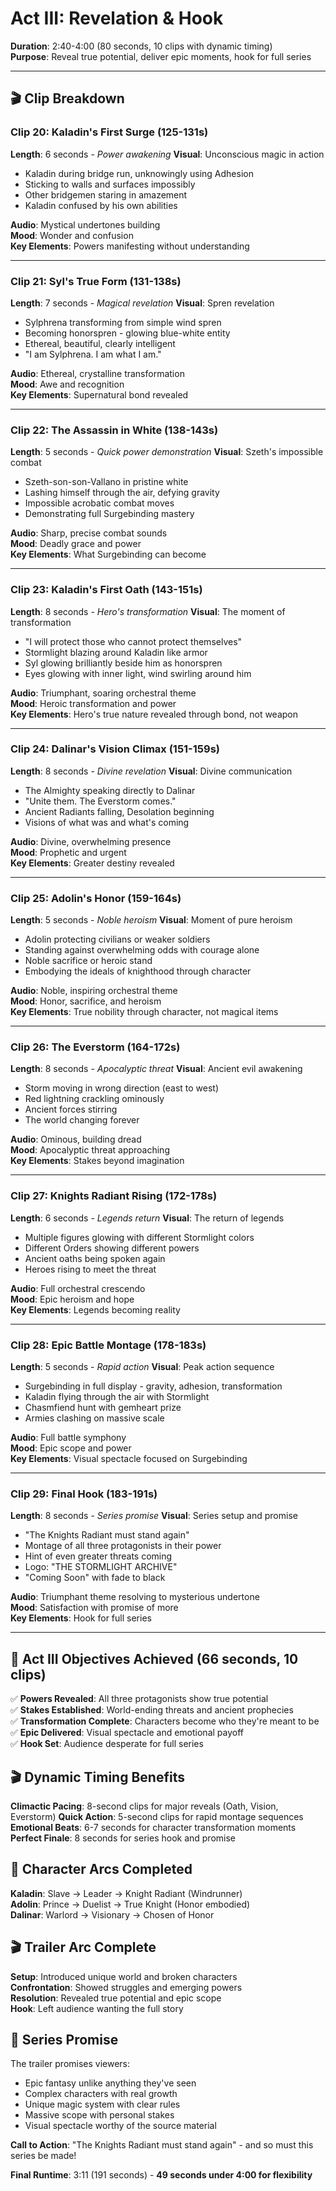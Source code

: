 # Act III: Revelation & Hook
**Duration**: 2:40-4:00 (80 seconds, 10 clips with dynamic timing)  
**Purpose**: Reveal true potential, deliver epic moments, hook for full series

---

## 🎬 Clip Breakdown

### Clip 20: Kaladin's First Surge (125-131s)
**Length**: 6 seconds - *Power awakening*
**Visual**: Unconscious magic in action
- Kaladin during bridge run, unknowingly using Adhesion
- Sticking to walls and surfaces impossibly
- Other bridgemen staring in amazement
- Kaladin confused by his own abilities

**Audio**: Mystical undertones building  
**Mood**: Wonder and confusion  
**Key Elements**: Powers manifesting without understanding

---

### Clip 21: Syl's True Form (131-138s)
**Length**: 7 seconds - *Magical revelation*
**Visual**: Spren revelation
- Sylphrena transforming from simple wind spren
- Becoming honorspren - glowing blue-white entity
- Ethereal, beautiful, clearly intelligent
- "I am Sylphrena. I am what I am."

**Audio**: Ethereal, crystalline transformation  
**Mood**: Awe and recognition  
**Key Elements**: Supernatural bond revealed

---

### Clip 22: The Assassin in White (138-143s)
**Length**: 5 seconds - *Quick power demonstration*
**Visual**: Szeth's impossible combat
- Szeth-son-son-Vallano in pristine white
- Lashing himself through the air, defying gravity
- Impossible acrobatic combat moves
- Demonstrating full Surgebinding mastery

**Audio**: Sharp, precise combat sounds  
**Mood**: Deadly grace and power  
**Key Elements**: What Surgebinding can become

---

### Clip 23: Kaladin's First Oath (143-151s)
**Length**: 8 seconds - *Hero's transformation*
**Visual**: The moment of transformation
- "I will protect those who cannot protect themselves"
- Stormlight blazing around Kaladin like armor
- Syl glowing brilliantly beside him as honorspren
- Eyes glowing with inner light, wind swirling around him

**Audio**: Triumphant, soaring orchestral theme  
**Mood**: Heroic transformation and power  
**Key Elements**: Hero's true nature revealed through bond, not weapon

---

### Clip 24: Dalinar's Vision Climax (151-159s)
**Length**: 8 seconds - *Divine revelation*
**Visual**: Divine communication
- The Almighty speaking directly to Dalinar
- "Unite them. The Everstorm comes."
- Ancient Radiants falling, Desolation beginning
- Visions of what was and what's coming

**Audio**: Divine, overwhelming presence  
**Mood**: Prophetic and urgent  
**Key Elements**: Greater destiny revealed

---

### Clip 25: Adolin's Honor (159-164s)
**Length**: 5 seconds - *Noble heroism*
**Visual**: Moment of pure heroism
- Adolin protecting civilians or weaker soldiers
- Standing against overwhelming odds with courage alone
- Noble sacrifice or heroic stand
- Embodying the ideals of knighthood through character

**Audio**: Noble, inspiring orchestral theme  
**Mood**: Honor, sacrifice, and heroism  
**Key Elements**: True nobility through character, not magical items

---

### Clip 26: The Everstorm (164-172s)
**Length**: 8 seconds - *Apocalyptic threat*
**Visual**: Ancient evil awakening
- Storm moving in wrong direction (east to west)
- Red lightning crackling ominously
- Ancient forces stirring
- The world changing forever

**Audio**: Ominous, building dread  
**Mood**: Apocalyptic threat approaching  
**Key Elements**: Stakes beyond imagination

---

### Clip 27: Knights Radiant Rising (172-178s)
**Length**: 6 seconds - *Legends return*
**Visual**: The return of legends
- Multiple figures glowing with different Stormlight colors
- Different Orders showing different powers
- Ancient oaths being spoken again
- Heroes rising to meet the threat

**Audio**: Full orchestral crescendo  
**Mood**: Epic heroism and hope  
**Key Elements**: Legends becoming reality

---

### Clip 28: Epic Battle Montage (178-183s)
**Length**: 5 seconds - *Rapid action*
**Visual**: Peak action sequence
- Surgebinding in full display - gravity, adhesion, transformation
- Kaladin flying through the air with Stormlight
- Chasmfiend hunt with gemheart prize
- Armies clashing on massive scale

**Audio**: Full battle symphony  
**Mood**: Epic scope and power  
**Key Elements**: Visual spectacle focused on Surgebinding

---

### Clip 29: Final Hook (183-191s)
**Length**: 8 seconds - *Series promise*
**Visual**: Series setup and promise
- "The Knights Radiant must stand again"
- Montage of all three protagonists in their power
- Hint of even greater threats coming
- Logo: "THE STORMLIGHT ARCHIVE"
- "Coming Soon" with fade to black

**Audio**: Triumphant theme resolving to mysterious undertone  
**Mood**: Satisfaction with promise of more  
**Key Elements**: Hook for full series

---

## 🎯 Act III Objectives Achieved (66 seconds, 10 clips)

✅ **Powers Revealed**: All three protagonists show true potential  
✅ **Stakes Established**: World-ending threats and ancient prophecies  
✅ **Transformation Complete**: Characters become who they're meant to be  
✅ **Epic Delivered**: Visual spectacle and emotional payoff  
✅ **Hook Set**: Audience desperate for full series

## 🎬 Dynamic Timing Benefits

**Climactic Pacing**: 8-second clips for major reveals (Oath, Vision, Everstorm)
**Quick Action**: 5-second clips for rapid montage sequences
**Emotional Beats**: 6-7 seconds for character transformation moments
**Perfect Finale**: 8 seconds for series hook and promise

## 🔗 Character Arcs Completed

**Kaladin**: Slave → Leader → Knight Radiant (Windrunner)  
**Adolin**: Prince → Duelist → True Knight (Honor embodied)  
**Dalinar**: Warlord → Visionary → Chosen of Honor

## 🎬 Trailer Arc Complete

**Setup**: Introduced unique world and broken characters  
**Confrontation**: Showed struggles and emerging powers  
**Resolution**: Revealed true potential and epic scope  
**Hook**: Left audience wanting the full story

## 🚀 Series Promise

The trailer promises viewers:
- Epic fantasy unlike anything they've seen
- Complex characters with real growth
- Unique magic system with clear rules
- Massive scope with personal stakes
- Visual spectacle worthy of the source material

**Call to Action**: "The Knights Radiant must stand again" - and so must this series be made!

**Final Runtime**: 3:11 (191 seconds) - **49 seconds under 4:00 for flexibility**
